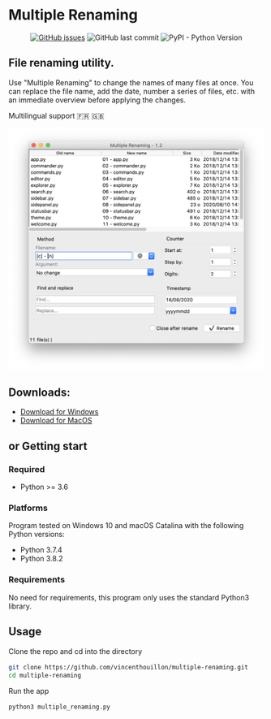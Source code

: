 # Multiple Renaming

<p align="center">
    <a href="https://github.com/vincenthouillon/multiple-renaming/issues"><img alt="GitHub issues"
            src="https://img.shields.io/github/issues/vincenthouillon/multiple-renaming.svg"></a>
    <img alt="GitHub last commit" src="https://img.shields.io/github/last-commit/vincenthouillon/multiple-renaming.svg">
    <img alt="PyPI - Python Version" src="https://img.shields.io/pypi/pyversions/django.svg">
</p>

## File renaming utility.

Use "Multiple Renaming" to change the names of many files at once. You can replace the file name, add the date, number a series of files, etc. with an immediate overview before applying the changes.

Multilingual support :fr: :gb:

![Screenshot](assets/screenshot.png)

## Downloads:

- [Download for Windows](https://github.com/vincenthouillon/multiple-renaming/releases/download/V1.2/Multiple.Renaming-1.2-amd64.msi)
- [Download for MacOS](https://github.com/vincenthouillon/multiple-renaming/releases/download/V1.2/Multiple.Renaming-1.2-macOS.zip)

## or Getting start

### Required

- Python >= 3.6

### Platforms

Program tested on Windows 10 and macOS Catalina with the following Python versions:

- Python 3.7.4
- Python 3.8.2

### Requirements

No need for requirements, this program only uses the standard Python3 library.

## Usage

Clone the repo and cd into the directory

```bash
git clone https://github.com/vincenthouillon/multiple-renaming.git
cd multiple-renaming
```

Run the app

```bash
python3 multiple_renaming.py
```
